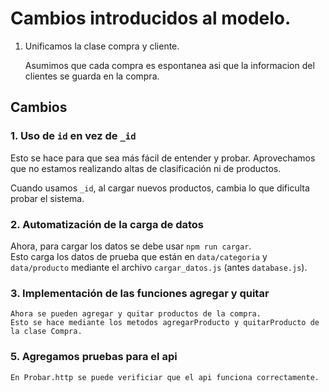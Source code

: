 # Cambios introducidos al modelo.

1. Unificamos la clase compra y cliente.

    Asumimos que cada compra es espontanea asi que la informacion del clientes se guarda en la compra.

## Cambios

### 1. Uso de `id` en vez de `_id`

Esto se hace para que sea más fácil de entender y probar. Aprovechamos que no estamos realizando altas de clasificación ni de productos.

Cuando usamos `_id`, al cargar nuevos productos, cambia lo que dificulta probar el sistema.

### 2. Automatización de la carga de datos

Ahora, para cargar los datos se debe usar `npm run cargar`.  
Esto carga los datos de prueba que están en `data/categoria` y `data/producto` mediante el archivo `cargar_datos.js` (antes `database.js`).

### 3. Implementación de las funciones agregar y quitar

    Ahora se pueden agregar y quitar productos de la compra. 
    Esto se hace mediante los metodos agregarProducto y quitarProducto de la clase Compra.

### 5. Agregamos pruebas para el api 

    En Probar.http se puede verificiar que el api funciona correctamente.


